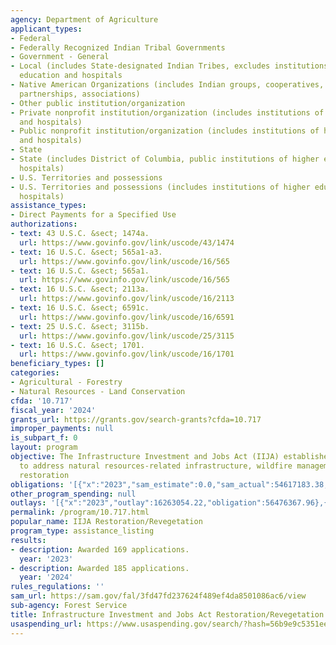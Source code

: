 ```yaml
---
agency: Department of Agriculture
applicant_types:
- Federal
- Federally Recognized Indian Tribal Governments
- Government - General
- Local (includes State-designated Indian Tribes, excludes institutions of higher
  education and hospitals
- Native American Organizations (includes Indian groups, cooperatives, corporations,
  partnerships, associations)
- Other public institution/organization
- Private nonprofit institution/organization (includes institutions of higher education
  and hospitals)
- Public nonprofit institution/organization (includes institutions of higher education
  and hospitals)
- State
- State (includes District of Columbia, public institutions of higher education and
  hospitals)
- U.S. Territories and possessions
- U.S. Territories and possessions (includes institutions of higher education and
  hospitals)
assistance_types:
- Direct Payments for a Specified Use
authorizations:
- text: 43 U.S.C. &sect; 1474a.
  url: https://www.govinfo.gov/link/uscode/43/1474
- text: 16 U.S.C. &sect; 565a1-a3.
  url: https://www.govinfo.gov/link/uscode/16/565
- text: 16 U.S.C. &sect; 565a1.
  url: https://www.govinfo.gov/link/uscode/16/565
- text: 16 U.S.C. &sect; 2113a.
  url: https://www.govinfo.gov/link/uscode/16/2113
- text: 16 U.S.C. &sect; 6591c.
  url: https://www.govinfo.gov/link/uscode/16/6591
- text: 25 U.S.C. &sect; 3115b.
  url: https://www.govinfo.gov/link/uscode/25/3115
- text: 16 U.S.C. &sect; 1701.
  url: https://www.govinfo.gov/link/uscode/16/1701
beneficiary_types: []
categories:
- Agricultural - Forestry
- Natural Resources - Land Conservation
cfda: '10.717'
fiscal_year: '2024'
grants_url: https://grants.gov/search-grants?cfda=10.717
improper_payments: null
is_subpart_f: 0
layout: program
objective: The Infrastructure Investment and Jobs Act (IIJA) establishes new funds
  to address natural resources-related infrastructure, wildfire management and ecosystem
  restoration
obligations: '[{"x":"2023","sam_estimate":0.0,"sam_actual":54617183.38,"usa_spending_actual":54616681.38},{"x":"2024","sam_estimate":0.0,"sam_actual":56880000.0,"usa_spending_actual":84418615.41},{"x":"2025","sam_estimate":0.0,"sam_actual":56000000.0,"usa_spending_actual":13315483.99}]'
other_program_spending: null
outlays: '[{"x":"2023","outlay":16263054.22,"obligation":56476367.96},{"x":"2024","outlay":11857266.84,"obligation":84196693.51},{"x":"2025","outlay":0.0,"obligation":700173.0}]'
permalink: /program/10.717.html
popular_name: IIJA Restoration/Revegetation
program_type: assistance_listing
results:
- description: Awarded 169 applications.
  year: '2023'
- description: Awarded 185 applications.
  year: '2024'
rules_regulations: ''
sam_url: https://sam.gov/fal/3fd47fd237624f489ef4da8501086ac6/view
sub-agency: Forest Service
title: Infrastructure Investment and Jobs Act Restoration/Revegetation
usaspending_url: https://www.usaspending.gov/search/?hash=56b9e9c5351ee3a6c1812c5703df84e0
---
```

